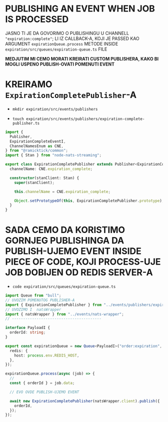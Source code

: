 # PUBLISHING AN EVENT WHEN JOB IS PROCESSED

JASNO TI JE DA GOVORIMO O PUBLISHINGU U CHANNELL `"expiration:complete"`; LI IZ CALLBACK-A, KOJI JE PASSED KAO ARGUMENT `expirationQueue.process` METODE INSIDE `expiration/src/queues/expiration-queue.ts` FILE

**MEDJUTIM MI CEMO MORATI KREIRATI CUSTOM PUBLISHERA, KAKO BI MOGLI USPENO PUBLISH-OVATI POMENUTI EVENT**

# KREIRAMO `ExpirationCompletePublisher`-A

- `mkdir expiration/src/events/publishers`

- `touch expiration/src/events/publishers/expiration-complete-publisher.ts`

```ts
import {
  Publisher,
  ExpirationCompleteEventI,
  ChannelNamesEnum as CNE,
} from "@ramicktick/common";
import { Stan } from "node-nats-streaming";

export class ExpirationCompletePublisher extends Publisher<ExpirationCompleteEventI> {
  channelName: CNE.expiration_complete;

  constructor(stanClient: Stan) {
    super(stanClient);

    this.channelName = CNE.expiration_complete;

    Object.setPrototypeOf(this, ExpirationCompletePublisher.prototype);
  }
}
```

# SADA CEMO DA KORISTIMO GORNJEG PUBLISHINGA DA PUBLISH-UJEMO EVENT INSIDE PIECE OF CODE, KOJI PROCESS-UJE JOB DOBIJEN OD REDIS SERVER-A

- `code expiration/src/queues/expiration-queue.ts`

```ts
import Queue from "bull";
// UVOZIM POMENUTOG PUBLISHER-A
import { ExpirationCompletePublisher } from "../events/publishers/expiration-complete-publisher";
// UVOZIMO I  natsWrapper
import { natsWrapper } from "../events/nats-wrapper";
// ----------------------------------------

interface PayloadI {
  orderId: string;
}

export const expirationQueue = new Queue<PayloadI>("order:expiration", {
  redis: {
    host: process.env.REDIS_HOST,
  },
});

expirationQueue.process(async (job) => {
  //
  const { orderId } = job.data;

  // EVO OVDE PUBLISH-UJEMO EVENT

  await new ExpirationCompletePublisher(natsWrapper.client).publish({
    orderId,
  });
});

```
